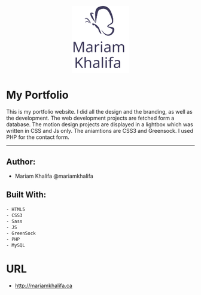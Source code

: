 <p align="center"><img src="public/images/logo-alt.svg" width="30%">

# My Portfolio

This is my portfolio website. I did all the design and the branding, as well as the development. The web development projects are fetched form a database. The motion design projects are displayed in a lightbox which was written in CSS and Js only. The aniamtions are CSS3 and Greensock. I used PHP for the contact form.   
<hr>

</p>

## Author:

* Mariam Khalifa @mariamkhalifa

## Built With: 

```
- HTML5
- CSS3
- Sass
- JS
- GreenSock
- PHP
- MySQL 
```
# URL
* http://mariamkhalifa.ca
